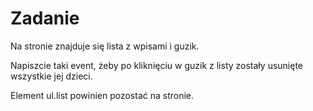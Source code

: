 # Zadanie



Na stronie znajduje się lista z wpisami i guzik.

Napiszcie taki event, żeby po kliknięciu w guzik z listy zostały usunięte wszystkie jej dzieci.

Element ul.list powinien pozostać na stronie.
